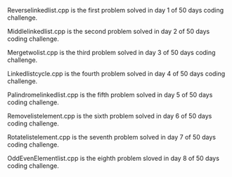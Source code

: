 Reverselinkedlist.cpp is the first problem solved in day 1 of 50 days coding challenge.

Middlelinkedlist.cpp is the second problem solved in day 2 of 50 days coding challenge. 

Mergetwolist.cpp is the third problem solved in day 3 of 50 days coding challenge. 

Linkedlistcycle.cpp is the fourth problem solved in day 4 of 50 days coding challenge. 

Palindromelinkedlist.cpp is the fifth problem solved in day 5 of 50 days coding challenge. 

Removelistelement.cpp is the sixth problem solved in day 6 of 50 days coding challenge. 

Rotatelistelement.cpp is the seventh problem solved in day 7 of 50 days coding challenge. 

OddEvenElementlist.cpp is the eighth problem sloved in day 8 of 50 days coding challenge. 



 
